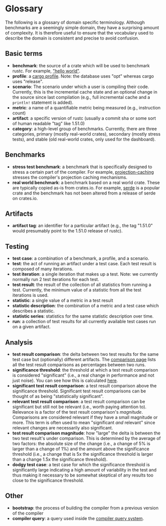 # Glossary

The following is a glossary of domain specific terminology. Although benchmarks are a seemingly simple domain, they have a surprising amount of complexity. It is therefore useful to ensure that the vocabulary used to describe the domain is consistent and precise to avoid confusion. 

## Basic terms

* **benchmark**: the source of a crate which will be used to benchmark rustc. For example, ["hello world"](https://github.com/rust-lang/rustc-perf/tree/master/collector/benchmarks/helloworld).
* **profile**: a [cargo profile](https://doc.rust-lang.org/cargo/reference/profiles.html). Note: the database uses "opt" whereas cargo uses "release". 
* **scenario**: The scenario under which a user is compiling their code. Currently, this is the incremental cache state and an optional change in the source since last compilation (e.g., full incremental cache and a `println!` statement is added).  
* **metric**: a name of a quantifiable metric being measured (e.g., instruction count)
* **artifact**: a specific version of rustc (usually a commit sha or some sort of human readable "tag" like 1.51.0)
* **category**: a high-level group of benchmarks. Currently, there are three categories, primary (mostly real-world crates), secondary (mostly stress tests), and stable (old real-world crates, only used for the dashboard).

## Benchmarks

* **stress test benchmark**: a benchmark that is specifically designed to stress a certain part of the compiler. For example, [projection-caching](https://github.com/rust-lang/rustc-perf/tree/master/collector/benchmarks/projection-caching) stresses the compiler's projection caching mechanisms.
* **real world benchmark**: a benchmark based on a real world crate. These are typically copied as-is from crates.io. For example, [serde](https://github.com/rust-lang/rustc-perf/tree/master/collector/benchmarks/serde-1.0.136) is a popular crate and the benchmark has not been altered from a release of serde on crates.io. 

## Artifacts

* **artifact tag**: an identifier for a particular artifact (e.g., the tag "1.51.0" would presumably point to the 1.51.0 release of rustc).

## Testing 

* **test case**: a combination of a benchmark, a profile, and a scenario.
* **test**: the act of running an artifact under a test case. Each test result is composed of many iterations.
* **test iteration**: a single iteration that makes up a test. Note: we currently normally run 2 test iterations for each test. 
* **test result**: the result of the collection of all statistics from running a test. Currently, the minimum value of a statistic from all the test iterations is used.
* **statistic**: a single value of a metric in a test result
* **statistic description**: the combination of a metric and a test case which describes a statistic.
* **statistic series**: statistics for the same statistic description over time.
* **run**: a collection of test results for all currently available test cases run on a given artifact. 

## Analysis

* **test result comparison**: the delta between two test results for the same test case but (optionally) different artifacts. The [comparison page](https://perf.rust-lang.org/compare.html) lists all the test result comparisons as percentages between two runs.  
* **significance threshold**: the threshold at which a test result comparison is considered "significant" (i.e., a real change in performance and not just noise). You can see how this is calculated [here](https://github.com/rust-lang/rustc-perf/blob/master/docs/comparison-analysis.md#what-makes-a-test-result-significant).
* **significant test result comparison**: a test result comparison above the significance threshold. Significant test result comparisons can be thought of as being "statistically significant".
* **relevant test result comparison**: a test result comparison can be significant but still not be relevant (i.e., worth paying attention to). Relevance is a factor of the test result comparison's *magnitude*. Comparisons are considered relevant if they have a small magnitude or more. This term is often used to mean "significant *and* relevant" since relevant changes are necessarily also significant.
* **test result comparison magnitude**: how "large" the delta is between the two test result's under comparison. This is determined by the average of two factors: the absolute size of the change (i.e., a change of 5% is larger than a change of 1%) and the amount above the significance threshold (i.e., a change that is 5x the significance threshold is larger than a change 1.5x the significance threshold).
* **dodgy test case**: a test case for which the significance threshold is significantly large indicating a high amount of variability in the test and thus making it necessary to be somewhat skeptical of any results too close to the significance threshold.

## Other 

* **bootstrap**: the process of building the compiler from a previous version of the compiler
* **compiler query**: a query used inside the [compiler query system](https://rustc-dev-guide.rust-lang.org/overview.html#queries).
